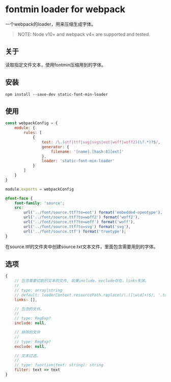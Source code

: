 # fontmin loader for webpack

一个webpack的loader，用来压缩生成字体。

> NOTE: Node v10+ and webpack v4+ are supported and tested.


## 关于

读取指定文件文本，使用fontmin压缩用到的字体。


## 安装

`npm install --save-dev static-font-min-loader`


## 使用

```js
const webpackConfig = {
    module: {
        rules: [
            {
                test: /\.(otf|ttf|svg|svgs|eot|woff|woff2)(\?.*)?$/,
                generator: {
                    filename: '[name].[hash:8][ext]'
                },
                loader: 'static-font-min-loader'
            }
        ]
    }
}

module.exports = webpackConfig
```

```css
@font-face {
    font-family: 'source';
    src:
        url('../font/source.ttf?to=eot') format('embedded-opentype'),
        url('../font/source.ttf?to=woff2') format('woff2'),
        url('../font/source.ttf?to=woff') format('woff'),
        url('../font/source.ttf?to=svg') format('svg'),
        url('../font/source.ttf') format('truetype');
}
```

在source.ttf的文件夹中创建source.txt文本文件，里面包含需要用到的字体。


## 选项

```js
{
    // 包含需要切割的文本的文件, 如果include、exclude存在，links失效。
    //
    // type: array|string
    // default: loaderContext.resourcePath.replace(/\.([\w\d]+)$/, '.txt')
    links: [],

    // 包含的文件。
    //
    // type: RegExp?
    include: null,

    // 排除的文件
    //
    // type: RegExp?
    exclude: null,

    // 文本过滤。
    //
    // type: function(text: string): string
    filter: text => text
}
```
